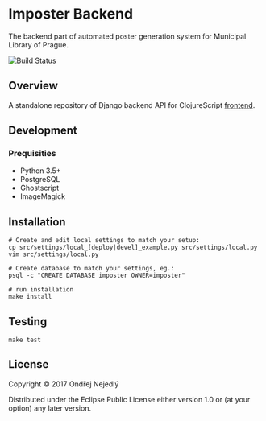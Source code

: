 # Imposter Backend

The backend part of automated poster generation system for 
Municipal Library of Prague.

[![Build Status](https://travis-ci.org/jsmesami/imposter-backend.svg?branch=master)](https://travis-ci.org/jsmesami/imposter-backend)

## Overview

A standalone repository of Django backend API for ClojureScript
[frontend](https://github.com/jsmesami/imposter-frontend). 

## Development

### Prequisities

* Python 3.5+
* PostgreSQL
* Ghostscript
* ImageMagick

## Installation

    # Create and edit local settings to match your setup:
    cp src/settings/local_[deploy|devel]_example.py src/settings/local.py
    vim src/settings/local.py
    
    # Create database to match your settings, eg.:
    psql -c "CREATE DATABASE imposter OWNER=imposter"
    
    # run installation
    make install

## Testing

    make test

## License

Copyright © 2017 Ondřej Nejedlý

Distributed under the Eclipse Public License either version 1.0 or 
(at your option) any later version.

